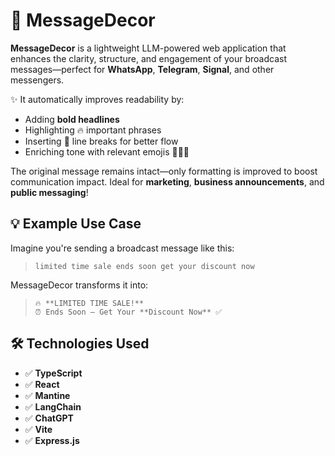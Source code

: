 # 🎨 MessageDecor

**MessageDecor** is a lightweight LLM-powered web application that enhances the clarity, structure, and engagement of your broadcast messages—perfect for **WhatsApp**, **Telegram**, **Signal**, and other messengers.

✨ It automatically improves readability by:
- Adding **bold headlines**
- Highlighting 🔥 important phrases
- Inserting 📏 line breaks for better flow
- Enriching tone with relevant emojis 🎯✅🚀

The original message remains intact—only formatting is improved to boost communication impact. Ideal for **marketing**, **business announcements**, and **public messaging**!

## 💡 Example Use Case

Imagine you're sending a broadcast message like this:

> ```
> limited time sale ends soon get your discount now
> ```

MessageDecor transforms it into:

> ```
> 🔥 **LIMITED TIME SALE!**  
> ⏰ Ends Soon — Get Your **Discount Now** ✅  
> ```

## 🛠️ Technologies Used

- ✅ **TypeScript**
- ✅ **React**
- ✅ **Mantine**
- ✅ **LangChain**
- ✅ **ChatGPT**
- ✅ **Vite**
- ✅ **Express.js**
